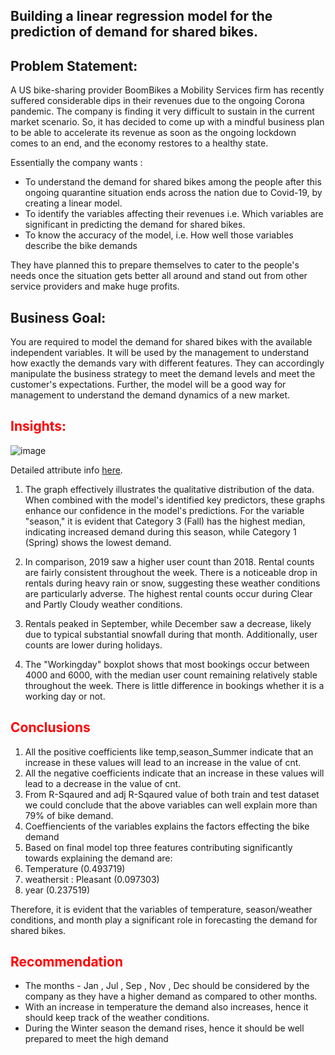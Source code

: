 ## Building a linear regression model for the prediction of demand for shared bikes.

## Problem Statement:  

A US bike-sharing provider BoomBikes a Mobility Services firm has recently suffered considerable dips in their revenues due to the ongoing Corona pandemic. The company is finding it very difficult to sustain in the current market scenario. So, it has decided to come up with a mindful business plan to be able to accelerate its revenue as soon as the ongoing lockdown comes to an end, and the economy restores to a healthy state. 

Essentially the company wants :
- To understand the demand for shared bikes among the people after this ongoing quarantine situation ends across the nation due to Covid-19, by creating a linear model.
- To identify the variables affecting their revenues i.e. Which variables are significant in predicting the demand for shared bikes.
- To know the accuracy of the model, i.e. How well those variables describe the bike demands

They have planned this to prepare themselves to cater to the people's needs once the situation gets better all around and stand out from other service providers and make huge profits.


## Business Goal:  

You are required to model the demand for shared bikes with the available independent variables. It will be used by the management to understand how exactly the demands vary with different features. They can accordingly manipulate the business strategy to meet the demand levels and meet the customer's expectations. Further, the model will be a good way for management to understand the demand dynamics of a new market.  


## <font color = 'red'> Insights: </font>

![image](https://user-images.githubusercontent.com/94171996/229470317-1fa462ee-f089-41e1-9731-0fdf98e9f85c.png)

Detailed attribute info [here](https://raw.githubusercontent.com/shinde-chandrakant/BoomBikes-bike-sharing-assignment/master/Feature%2BAttributes.txt).

1. The graph effectively illustrates the qualitative distribution of the data. When combined with the model's identified key predictors, these graphs enhance our confidence in the model's predictions. For the variable "season," it is evident that Category 3 (Fall) has the highest median, indicating increased demand during this season, while Category 1 (Spring) shows the lowest demand.

2. In comparison, 2019 saw a higher user count than 2018. Rental counts are fairly consistent throughout the week. There is a noticeable drop in rentals during heavy rain or snow, suggesting these weather conditions are particularly adverse. The highest rental counts occur during Clear and Partly Cloudy weather conditions.

3. Rentals peaked in September, while December saw a decrease, likely due to typical substantial snowfall during that month. Additionally, user counts are lower during holidays.

4. The "Workingday" boxplot shows that most bookings occur between 4000 and 6000, with the median user count remaining relatively stable throughout the week. There is little difference in bookings whether it is a working day or not.

## <font color = 'red'> Conclusions</font>

1. All the positive coefficients like temp,season_Summer indicate that an increase in these values will lead to an increase in the value of cnt.
2. All the negative coefficients indicate that an increase in these values will lead to a decrease in the value of cnt.
3. From R-Sqaured and adj R-Sqaured value of both train and test dataset we could conclude that the above variables can well explain more than 79% of bike demand.
4. Coeffiencients of the variables explains the factors effecting the bike demand
5. Based on final model top three features contributing significantly towards explaining the demand are:
6. Temperature (0.493719)
7. weathersit : Pleasant (0.097303)
8. year (0.237519)

Therefore, it is evident that the variables of temperature, season/weather conditions, and month play a significant role in forecasting the demand for shared bikes.

## <font color = 'red'> Recommendation</font>

- The months - Jan , Jul , Sep , Nov , Dec should be considered by the company as they have a higher demand as compared to other months.
- With an increase in temperature the demand also increases, hence it should keep track of the weather conditions.
- During the Winter season the demand rises, hence it should be well prepared to meet the high demand
